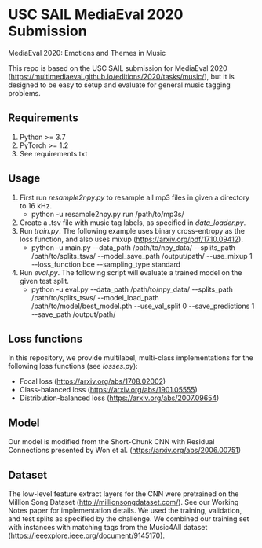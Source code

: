 # USC SAIL MediaEval 2020 Submission
MediaEval 2020: Emotions and Themes in Music


This repo is based on the USC SAIL submission for MediaEval 2020 (https://multimediaeval.github.io/editions/2020/tasks/music/), but it is designed to be easy to setup and evaluate for general music tagging problems. 

## Requirements

1. Python >= 3.7
2. PyTorch >= 1.2
3. See requirements.txt

## Usage

1. First run *resample2npy.py* to resample all mp3 files in given a directory to 16 kHz.
	* python -u resample2npy.py run /path/to/mp3s/
2. Create a .tsv file with music tag labels, as specified in *data_loader.py*. 
3. Run *train.py*. The following example uses binary cross-entropy as the loss function, and also uses mixup (https://arxiv.org/pdf/1710.09412).
	* python -u main.py --data_path /path/to/npy_data/ --splits_path /path/to/splits_tsvs/ --model_save_path /output/path/ --use_mixup 1 --loss_function bce --sampling_type standard 
4. Run *eval.py*. The following script will evaluate a trained model on the given test split.
	* python -u eval.py --data_path /path/to/npy_data/ --splits_path /path/to/splits_tsvs/ --model_load_path /path/to/model/best_model.pth --use_val_split 0 --save_predictions 1 --save_path /output/path/

## Loss functions

In this repository, we provide multilabel, multi-class implementations for the following loss functions (see *losses.py*):

- Focal loss (https://arxiv.org/abs/1708.02002)
- Class-balanced loss (https://arxiv.org/abs/1901.05555)
- Distribution-balanced loss (https://arxiv.org/abs/2007.09654)

## Model

Our model is modified from the Short-Chunk CNN with Residual Connections presented by Won et al. (https://arxiv.org/abs/2006.00751)

## Dataset

The low-level feature extract layers for the CNN were pretrained on the Million Song Dataset (http://millionsongdataset.com/). See our Working Notes paper for implementation details.
We used the training, validation, and test splits as specified by the challenge. We combined our training set with instances with matching tags from the Music4All dataset (https://ieeexplore.ieee.org/document/9145170).
